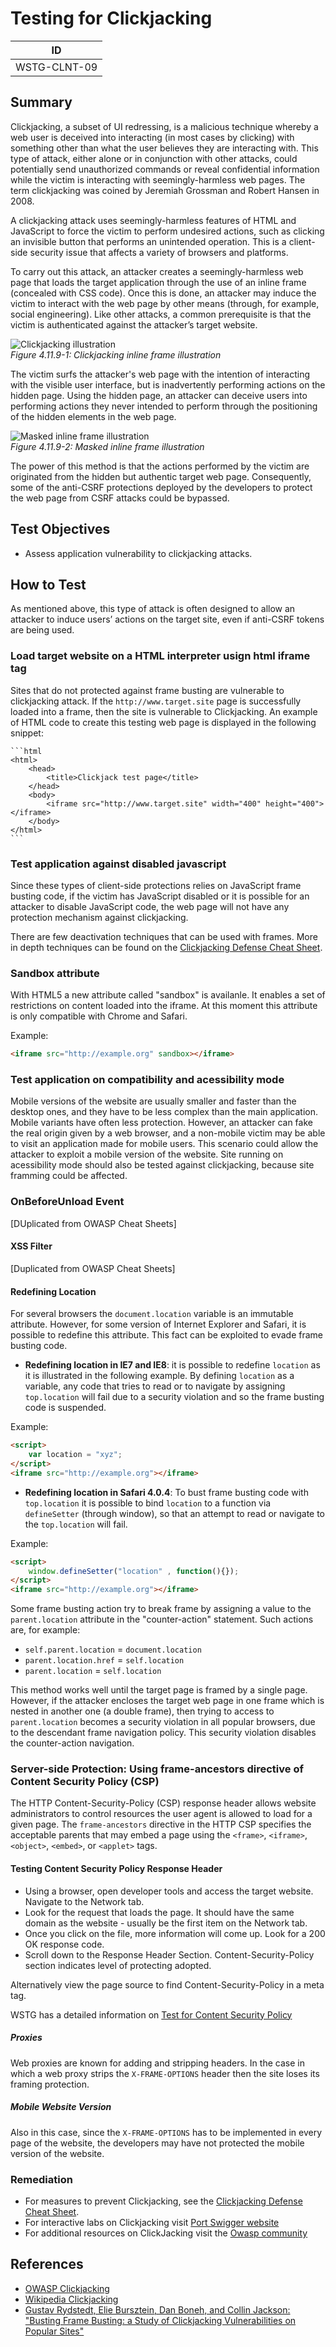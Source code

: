 # Testing for Clickjacking

|ID          |
|------------|
|WSTG-CLNT-09|

## Summary

Clickjacking, a subset of UI redressing, is a malicious technique whereby a web user is deceived into interacting (in most cases by clicking) with something other than what the user believes they are interacting with. This type of attack, either alone or in conjunction with other attacks, could potentially send unauthorized commands or reveal confidential information while the victim is interacting with seemingly-harmless web pages. The term clickjacking was coined by Jeremiah Grossman and Robert Hansen in 2008.

A clickjacking attack uses seemingly-harmless features of HTML and JavaScript to force the victim to perform undesired actions, such as clicking an invisible button that performs an unintended operation. This is a client-side security issue that affects a variety of browsers and platforms.

To carry out this attack, an attacker creates a seemingly-harmless web page that loads the target application through the use of an inline frame (concealed with CSS code). Once this is done, an attacker may induce the victim to interact with the web page by other means (through, for example, social engineering). Like other attacks, a common prerequisite is that the victim is authenticated against the attacker’s target website.

![Clickjacking illustration](images/Clickjacking_description.png)\
*Figure 4.11.9-1: Clickjacking inline frame illustration*

The victim surfs the attacker's web page with the intention of interacting with the visible user interface, but is inadvertently performing actions on the hidden page. Using the hidden page, an attacker can deceive users into performing actions they never intended to perform through the positioning of the hidden elements in the web page.

![Masked inline frame illustration](images/Masked_iframe.png)\
*Figure 4.11.9-2: Masked inline frame illustration*

The power of this method is that the actions performed by the victim are originated from the hidden but authentic target web page. Consequently, some of the anti-CSRF protections deployed by the developers to protect the web page from CSRF attacks could be bypassed.

## Test Objectives

- Assess application vulnerability to clickjacking attacks.

## How to Test

As mentioned above, this type of attack is often designed to allow an attacker to induce users’ actions on the target site, even if anti-CSRF tokens are being used.

### Load target website on a HTML interpreter usign html iframe tag

Sites that do not protected against frame busting are vulnerable to clickjacking attack. If the `http://www.target.site` page is successfully loaded into a frame, then the site is vulnerable to Clickjacking. An example of HTML code to create this testing web page is displayed in the following snippet:

    ```html
    <html>
        <head>
            <title>Clickjack test page</title>
        </head>
        <body>
            <iframe src="http://www.target.site" width="400" height="400"></iframe>
        </body>
    </html>
    ```

### Test application against disabled javascript

Since these types of client-side protections relies on JavaScript frame busting code, if the victim has JavaScript disabled or it is possible for an attacker to disable JavaScript code, the web page will not have any protection mechanism against clickjacking.

There are few deactivation techniques that can be used with frames. More in depth techniques can be found on the [Clickjacking Defense Cheat Sheet](https://cheatsheetseries.owasp.org/cheatsheets/Clickjacking_Defense_Cheat_Sheet.html).

### Sandbox attribute

With HTML5 a new attribute called "sandbox" is availanle. It enables a set of restrictions on content loaded into the iframe. At this moment this attribute is only compatible with Chrome and Safari.

Example:

```html
<iframe src="http://example.org" sandbox></iframe>
```

### Test application on compatibility and acessibility mode

Mobile versions of the website are usually smaller and faster than the desktop ones, and they have to be less complex than the main application. Mobile variants have often less protection. However, an attacker can fake the real origin given by a web browser, and a non-mobile victim may be able to visit an application made for mobile users. This scenario could allow the attacker to exploit a mobile version of the website.
Site running on acessibility mode should also be tested against clickjacking, because site framming could be affected.

### OnBeforeUnload Event

[DUplicated from OWASP Cheat Sheets]

#### XSS Filter

[Duplicated from OWASP Cheat Sheets]

#### Redefining Location

For several browsers the `document.location` variable is an immutable attribute. However, for some version of Internet Explorer and Safari, it is possible to redefine this attribute. This fact can be exploited to evade frame busting code.

- **Redefining location in IE7 and IE8**: it is possible to redefine `location` as it is illustrated in the following example. By defining `location` as a variable, any code that tries to read or to navigate by assigning `top.location` will fail due to a security violation and so the frame busting code is suspended.

Example:

```html
<script>
    var location = "xyz";
</script>
<iframe src="http://example.org"></iframe>
```

- **Redefining location in Safari 4.0.4**: To bust frame busting code with `top.location` it is possible to bind `location` to a function via `defineSetter` (through window), so that an attempt to read or navigate to the `top.location` will fail.

Example:

```html
<script>
    window.defineSetter("location" , function(){});
</script>
<iframe src="http://example.org"></iframe>
```

Some frame busting action try to break frame by assigning a value to the `parent.location` attribute in the "counter-action" statement.
Such actions are, for example:

- `self.parent.location` = `document.location`
- `parent.location.href` = `self.location`
- `parent.location` = `self.location`

This method works well until the target page is framed by a single page. However, if the attacker encloses the target web page in one frame which is nested in another one (a double frame), then trying to access to `parent.location` becomes a security violation in all popular browsers, due to the descendant frame navigation policy. This security violation disables the counter-action navigation.

### Server-side Protection: Using frame-ancestors directive of Content Security Policy (CSP)

The HTTP Content-Security-Policy (CSP) response header allows website administrators to control resources the user agent is allowed to load for a given page. The `frame-ancestors` directive in the HTTP CSP specifies the acceptable parents that may embed a page using the `<frame>`, `<iframe>`, `<object>`, `<embed>`, or `<applet>` tags.

#### Testing Content Security Policy Response Header

- Using a browser, open developer tools and access the target website. Navigate to the Network tab.
- Look for the request that loads the page. It should have the same domain as the website - usually be the first item on the Network tab.
- Once you click on the file, more information will come up. Look for a 200 OK response code.
- Scroll down to the Response Header Section. Content-Security-Policy section indicates level of protecting adopted.

Alternatively view the page source to find Content-Security-Policy in a meta tag.

WSTG has a detailed information on [Test for Content Security Policy](12-Test_for_Content_Security_Policy.md)

##### Proxies

Web proxies are known for adding and stripping headers. In the case in which a web proxy strips the `X-FRAME-OPTIONS` header then the site loses its framing protection.

##### Mobile Website Version

Also in this case, since the `X-FRAME-OPTIONS` has to be implemented in every page of the website, the developers may have not protected the mobile version of the website.

### Remediation

- For measures to prevent Clickjacking, see the [Clickjacking Defense Cheat Sheet](https://cheatsheetseries.owasp.org/cheatsheets/Clickjacking_Defense_Cheat_Sheet.html).
- For interactive labs on Clickjacking visit [Port Swigger website](https://portswigger.net/web-security/clickjacking)
- For additional resources on ClickJacking visit the [Owasp community](https://owasp.org/www-community/attacks/Clickjacking)

## References

- [OWASP Clickjacking](https://owasp.org/www-community/attacks/Clickjacking)
- [Wikipedia Clickjacking](https://en.wikipedia.org/wiki/Clickjacking)
- [Gustav Rydstedt, Elie Bursztein, Dan Boneh, and Collin Jackson: "Busting Frame Busting: a Study of Clickjacking Vulnerabilities on Popular Sites"](https://seclab.stanford.edu/websec/framebusting/framebust.pdf)
